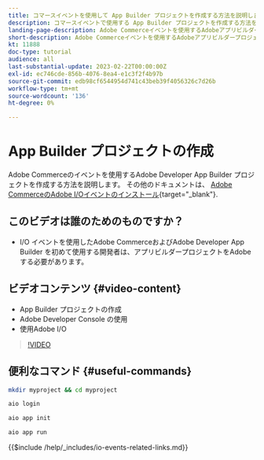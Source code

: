 ```yaml
---
title: コマースイベントを使用して App Builder プロジェクトを作成する方法を説明します
description: コマースイベントで使用する App Builder プロジェクトを作成する方法を説明します
landing-page-description: Adobe Commerceイベントを使用するAdobeアプリビルダープロジェクトの作成方法を説明します
short-description: Adobe Commerceイベントを使用するAdobeアプリビルダープロジェクトの作成方法を説明します
kt: 11888
doc-type: tutorial
audience: all
last-substantial-update: 2023-02-22T00:00:00Z
exl-id: ec746cde-856b-4076-8ea4-e1c3f2f4b97b
source-git-commit: edb98cf6544954d741c43beb39f4056326c7d26b
workflow-type: tm+mt
source-wordcount: '136'
ht-degree: 0%

---
```


# App Builder プロジェクトの作成

Adobe Commerceのイベントを使用するAdobe Developer App Builder プロジェクトを作成する方法を説明します。 その他のドキュメントは、 [Adobe CommerceのAdobe I/Oイベントのインストール](https://developer.adobe.com/commerce/events/get-started/installation/){target="_blank"}.

## このビデオは誰のためのものですか？

* I/O イベントを使用したAdobe CommerceおよびAdobe Developer App Builder を初めて使用する開発者は、アプリビルダープロジェクトをAdobeする必要があります。

## ビデオコンテンツ {#video-content}

* App Builder プロジェクトの作成
* Adobe Developer Console の使用
* 使用Adobe I/O

>[!VIDEO](https://video.tv.adobe.com/v/3415797?quality=12&learn=on)

## 便利なコマンド {#useful-commands}

```bash
mkdir myproject && cd myproject

aio login

aio app init

aio app run
```

{{$include /help/_includes/io-events-related-links.md}}
